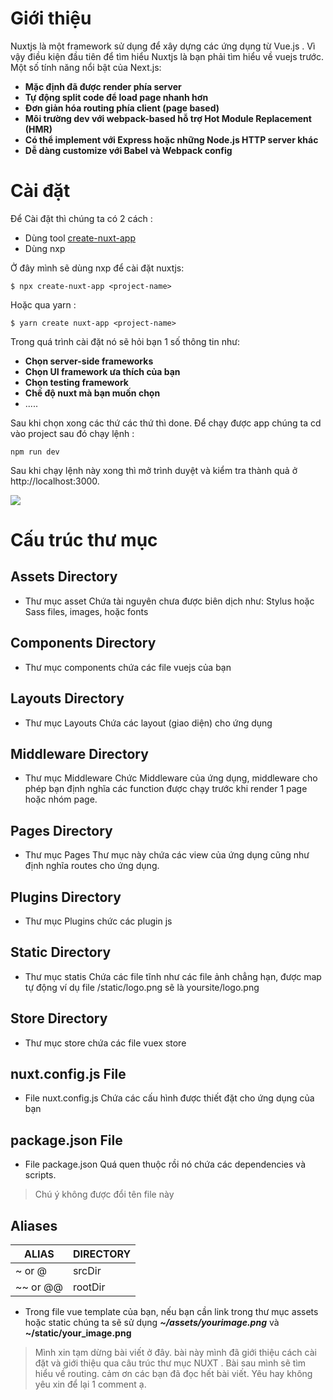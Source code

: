 # Giới thiệu 
Nuxtjs là một framework sử dụng để xây dựng các ứng dụng từ Vue.js . Vì vậy điều kiện đầu tiên để tìm hiểu Nuxtjs là bạn phải tìm hiểu về vuejs trước.
Một số tính năng nổi bật của Next.js:
* **Mặc định đã được render phía server**
* **Tự động split code để load page nhanh hơn**
* **Đơn giản hóa routing phía client (page based)**
* **Môi trường dev với webpack-based hỗ trợ Hot Module Replacement (HMR)**
* **Có thể implement với Express hoặc những Node.js HTTP server khác**
* **Dễ dàng customize với Babel và Webpack config**
# Cài đặt
Để Cài đặt thì chúng ta có 2 cách : 
* Dùng tool [create-nuxt-app](https://github.com/nuxt/create-nuxt-app)
* Dùng nxp 

Ở đây mình sẽ dùng nxp để cài đặt nuxtjs: 
```
$ npx create-nuxt-app <project-name>
```
Hoặc qua yarn : 
```
$ yarn create nuxt-app <project-name>
```

Trong quá trình cài đặt nó sẽ hỏi bạn 1 số thông tin như: 

* **Chọn server-side frameworks**
* **Chọn UI framework ưa thích của bạn**
* **Chọn testing framework**
* **Chế độ nuxt mà bạn muốn chọn**
* .....

Sau khi chọn xong các thứ các thứ thì done. Để chạy được app chúng ta cd vào project sau đó chạy lệnh : 
```
npm run dev
```

Sau khi chạy lệnh này xong thì mở trình duyệt và kiểm tra thành quả ở  http://localhost:3000.

![](https://images.viblo.asia/c34af29f-0f21-4c3e-95c2-d5bad76eb4d2.png)

# Cấu trúc thư mục
## Assets Directory
* Thư mục asset Chứa tài nguyên chưa được biên dịch như: Stylus hoặc Sass files, images, hoặc fonts
## Components Directory
* Thư mục components chứa các file vuejs của bạn

## Layouts Directory
* Thư mục Layouts Chứa các layout (giao diện) cho ứng dụng
## Middleware Directory
* Thư mục Middleware Chức Middleware của ứng dụng, middleware cho phép bạn định nghĩa các function được chạy trước khi render 1 page hoặc nhóm page.
## Pages Directory
* Thư mục Pages Thư mục này chứa các view của ứng dụng cũng như định nghĩa routes cho ứng dụng.
## Plugins Directory
* Thư mục Plugins chức các plugin js
## Static Directory
* Thư mục statis Chứa các file tĩnh như các file ảnh chẳng hạn, được map tự động ví dụ file /static/logo.png sẽ là yoursite/logo.png
## Store Directory
* Thư mục store chứa các file vuex store
## nuxt.config.js File
* File nuxt.config.js Chứa các cấu hình được thiết đặt cho ứng dụng của bạn
## package.json File
* File package.json Quá quen thuộc rồi nó chứa các dependencies và scripts.
> Chú ý không được đổi tên file này
## Aliases
| ALIAS | DIRECTORY |
| -------- | -------- |
| ~ or @     | srcDir     |
| ~~ or @@    | rootDir     |

* Trong file vue template của bạn, nếu bạn cần link trong thư mục assets hoặc static chúng ta sẽ sử dụng ***~/assets/yourimage.png*** và **~/static/your_image.png**


> Mình xin tạm dừng bài viết ở đây. bài này mình đã giới thiệu cách cài đặt và giới thiệu qua câu trúc thư mục NUXT . Bài sau mình sẽ tìm hiểu về routing. cảm ơn các bạn đã đọc hết bài viết.
> Yêu hay không yêu xin để lại 1 comment ạ.